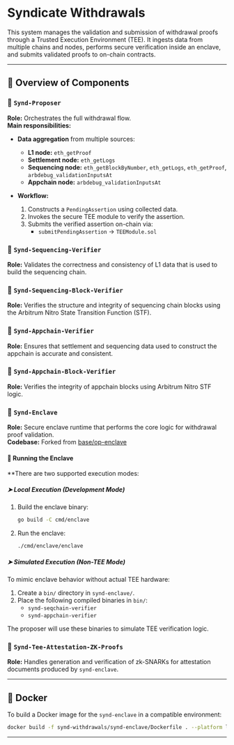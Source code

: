 # Syndicate Withdrawals

This system manages the validation and submission of withdrawal proofs through a Trusted Execution Environment (TEE). It ingests data from multiple chains and nodes, performs secure verification inside an enclave, and submits validated proofs to on-chain contracts.

---

## 🧩 Overview of Components

### 🔹 `Synd-Proposer`

**Role:** Orchestrates the full withdrawal flow.  
**Main responsibilities:**

- **Data aggregation** from multiple sources:

  - **L1 node:** `eth_getProof`
  - **Settlement node:** `eth_getLogs`
  - **Sequencing node:** `eth_getBlockByNumber`, `eth_getLogs`, `eth_getProof`, `arbdebug_validationInputsAt`
  - **Appchain node:** `arbdebug_validationInputsAt`

- **Workflow:**
  1. Constructs a `PendingAssertion` using collected data.
  2. Invokes the secure TEE module to verify the assertion.
  3. Submits the verified assertion on-chain via:
     - `submitPendingAssertion` → `TEEModule.sol`

### 🔹 `Synd-Sequencing-Verifier`

**Role:** Validates the correctness and consistency of L1 data that is used to build the sequencing chain.

### 🔹 `Synd-Sequencing-Block-Verifier`

**Role:** Verifies the structure and integrity of sequencing chain blocks using the Arbitrum Nitro State Transition Function (STF).

### 🔹 `Synd-Appchain-Verifier`

**Role:** Ensures that settlement and sequencing data used to construct the appchain is accurate and consistent.

### 🔹 `Synd-Appchain-Block-Verifier`

**Role:** Verifies the integrity of appchain blocks using Arbitrum Nitro STF logic.

### 🔹 `Synd-Enclave`

**Role:** Secure enclave runtime that performs the core logic for withdrawal proof validation.  
**Codebase:** Forked from [base/op-enclave](https://github.com/base/op-enclave)

#### 🚀 Running the Enclave

\*\*There are two supported execution modes:

##### ➤ Local Execution (Development Mode)

1. Build the enclave binary:
   ```bash
   go build -C cmd/enclave
   ```
2. Run the enclave:
   ```bash
   ./cmd/enclave/enclave
   ```

##### ➤ Simulated Execution (Non-TEE Mode)

To mimic enclave behavior without actual TEE hardware:

1. Create a `bin/` directory in `synd-enclave/`.
2. Place the following compiled binaries in `bin/`:
   - `synd-seqchain-verifier`
   - `synd-appchain-verifier`

The proposer will use these binaries to simulate TEE verification logic.

### 🔹 `Synd-Tee-Attestation-ZK-Proofs`

**Role:** Handles generation and verification of zk-SNARKs for attestation documents produced by `synd-enclave`.

---

## 🐳 Docker

To build a Docker image for the `synd-enclave` in a compatible environment:

```bash
docker build -f synd-withdrawals/synd-enclave/Dockerfile . --platform linux/amd64
```

---
